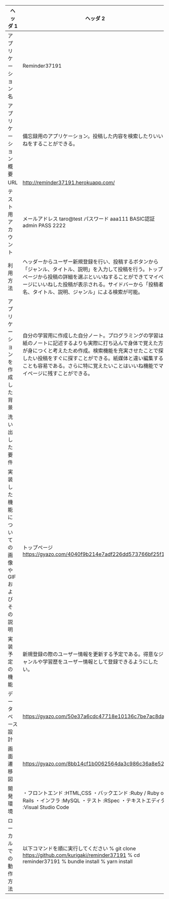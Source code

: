 | ヘッダ 1 | ヘッダ 2 |
| ------------- | ------------- |
| アプリケーション名 | Reminder37191 |
| アプリケーション概要 | 備忘録用のアプリケーション。投稿した内容を検索したりいいねをすることができる。 |
| URL | http://reminder37191.herokuapp.com/ |
| テスト用アカウント | メールアドレス taro@test パスワード aaa111 BASIC認証 admin PASS 2222 |
| 利用方法 | ヘッダーからユーザー新規登録を行い、投稿するボタンから「ジャンル、タイトル、説明」を入力して投稿を行う。トップページから投稿の詳細を選ぶといいねすることができてマイページにいいねした投稿が表示される。サイドバーから「投稿者名、タイトル、説明、ジャンル」による検索が可能。 |
| アプリケーションを作成した背景 | 自分の学習用に作成した自分ノート。プログラミングの学習は紙のノートに記述するよりも実際に打ち込んで身体で覚えた方が身につくと考えたため作成。検索機能を充実させたことで探したい投稿をすぐに探すことができる。紙媒体と違い編集することも容易である。さらに特に覚えたいことはいいね機能でマイページに残すことができる。 |
| 洗い出した要件 | |
| 実装した機能についての画像やGIFおよびその説明 | トップページ https://gyazo.com/4040f9b214e7adf226dd573766bf25f1 |
| 実装予定の機能 |新規登録の際のユーザー情報を更新する予定である。得意なジャンルや学習歴をユーザー情報として登録できるようにしたい。 |
| データベース設計 | https://gyazo.com/50e37a6cdc47718e10136c7be7ac8da3 |
| 画面遷移図| https://gyazo.com/8bb14cf1b0062564da3c986c36a8e529 |
| 開発環境 | ・フロントエンド :HTML,CSS ・バックエンド :Ruby / Ruby on Rails ・インフラ :MySQL ・テスト :RSpec ・テキストエディタ :Visual Studio Code |
| ローカルでの動作方法 | 以下コマンドを順に実行してください % git clone https://github.com/kurigaki/reminder37191 % cd reminder37191 % bundle install % yarn install |